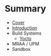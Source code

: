 # Summary

* [Cover](README.md)
* [Introduction](documentation/Introduction.md)
* Build Systems
   * [Yocto](documentation/Yocto.md)
* MRAA / UPM
* Sandbox


